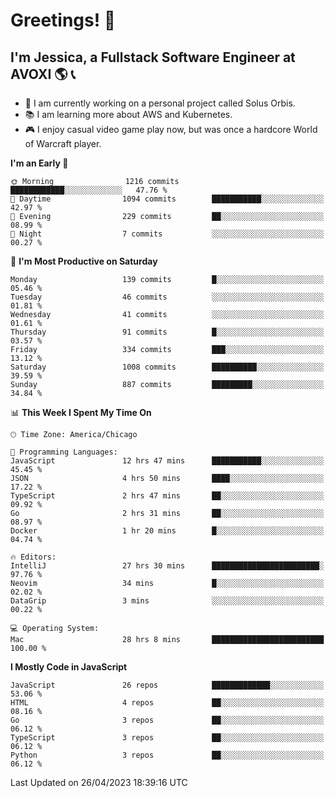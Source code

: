 # Greetings! 🧠

## I'm Jessica, a Fullstack Software Engineer at AVOXI 🌎 📞

- 🌟 I am currently working on a personal project called Solus Orbis.
- 📚 I am learning more about AWS and Kubernetes.
- 🎮 I enjoy casual video game play now, but was once a hardcore World of Warcraft player.

<!--START_SECTION:waka-->
**I'm an Early 🐤** 

```text
🌞 Morning                1216 commits        ████████████░░░░░░░░░░░░░   47.76 % 
🌆 Daytime                1094 commits        ███████████░░░░░░░░░░░░░░   42.97 % 
🌃 Evening                229 commits         ██░░░░░░░░░░░░░░░░░░░░░░░   08.99 % 
🌙 Night                  7 commits           ░░░░░░░░░░░░░░░░░░░░░░░░░   00.27 % 
```
📅 **I'm Most Productive on Saturday** 

```text
Monday                   139 commits         █░░░░░░░░░░░░░░░░░░░░░░░░   05.46 % 
Tuesday                  46 commits          ░░░░░░░░░░░░░░░░░░░░░░░░░   01.81 % 
Wednesday                41 commits          ░░░░░░░░░░░░░░░░░░░░░░░░░   01.61 % 
Thursday                 91 commits          █░░░░░░░░░░░░░░░░░░░░░░░░   03.57 % 
Friday                   334 commits         ███░░░░░░░░░░░░░░░░░░░░░░   13.12 % 
Saturday                 1008 commits        ██████████░░░░░░░░░░░░░░░   39.59 % 
Sunday                   887 commits         █████████░░░░░░░░░░░░░░░░   34.84 % 
```


📊 **This Week I Spent My Time On** 

```text
🕑︎ Time Zone: America/Chicago

💬 Programming Languages: 
JavaScript               12 hrs 47 mins      ███████████░░░░░░░░░░░░░░   45.45 % 
JSON                     4 hrs 50 mins       ████░░░░░░░░░░░░░░░░░░░░░   17.22 % 
TypeScript               2 hrs 47 mins       ██░░░░░░░░░░░░░░░░░░░░░░░   09.92 % 
Go                       2 hrs 31 mins       ██░░░░░░░░░░░░░░░░░░░░░░░   08.97 % 
Docker                   1 hr 20 mins        █░░░░░░░░░░░░░░░░░░░░░░░░   04.74 % 

🔥 Editors: 
IntelliJ                 27 hrs 30 mins      ████████████████████████░   97.76 % 
Neovim                   34 mins             █░░░░░░░░░░░░░░░░░░░░░░░░   02.02 % 
DataGrip                 3 mins              ░░░░░░░░░░░░░░░░░░░░░░░░░   00.22 % 

💻 Operating System: 
Mac                      28 hrs 8 mins       █████████████████████████   100.00 % 
```

**I Mostly Code in JavaScript** 

```text
JavaScript               26 repos            █████████████░░░░░░░░░░░░   53.06 % 
HTML                     4 repos             ██░░░░░░░░░░░░░░░░░░░░░░░   08.16 % 
Go                       3 repos             ██░░░░░░░░░░░░░░░░░░░░░░░   06.12 % 
TypeScript               3 repos             ██░░░░░░░░░░░░░░░░░░░░░░░   06.12 % 
Python                   3 repos             ██░░░░░░░░░░░░░░░░░░░░░░░   06.12 % 
```




 Last Updated on 26/04/2023 18:39:16 UTC
<!--END_SECTION:waka-->

<!--
**jessikuh/jessikuh** is a ✨ _special_ ✨ repository because its `README.md` (this file) appears on your GitHub profile.

Here are some ideas to get you started:

- 🔭 I’m currently working on ...
- 🌱 I’m currently learning ...
- 👯 I’m looking to collaborate on ...
- 🤔 I’m looking for help with ...
- 💬 Ask me about ...
- 📫 How to reach me: ...
- 😄 Pronouns: ...
- ⚡ Fun fact: ...
-->
